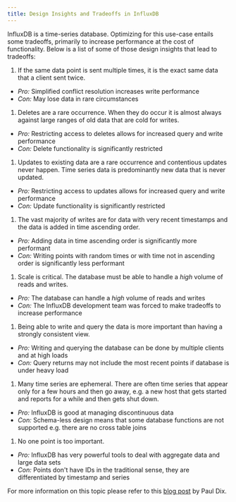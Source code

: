 ```yaml
---
title: Design Insights and Tradeoffs in InfluxDB
---
```


InfluxDB is a time-series database. Optimizing for this use-case entails some tradeoffs, primarily to increase performance at the cost of functionality.  Below is a list of some of those design insights that lead to tradeoffs:

1. If the same data point is sent multiple times, it is the exact same data that a client sent twice.
  * *Pro:* Simplified conflict resolution increases write performance 
  * *Con:* May lose data in rare circumstances
1. Deletes are a rare occurrence. When they do occur it is almost always against large ranges of old data that are cold for writes. 
  * *Pro:* Restricting access to deletes allows for increased query and write performance
  * *Con:* Delete functionality is significantly restricted
1. Updates to existing data are a rare occurrence and contentious updates never happen. Time series data is predominantly new data that is never updated.
  * *Pro:* Restricting access to updates allows for increased query and write performance
  * *Con:* Update functionality is significantly restricted
1. The vast majority of writes are for data with very recent timestamps and the data is added in time ascending order.
  * *Pro:* Adding data in time ascending order is significantly more performant
  * *Con:* Writing points with random times or with time not in ascending order is significantly less performant
1. Scale is critical. The database must be able to handle a *high* volume of reads and writes. 
  * *Pro:* The database can handle a *high* volume of reads and writes
  * *Con:* The InfluxDB development team was forced to make tradeoffs to increase performance
1. Being able to write and query the data is more important than having a strongly consistent view.
  * *Pro:* Writing and querying the database can be done by multiple clients and at high loads
  * *Con:* Query returns may not include the most recent points if database is under heavy load
1. Many time series are ephemeral. There are often time series that appear only for a few hours and then go away, e.g. a new host that gets started and reports for a while and then gets shut down.
  * *Pro:* InfluxDB is good at managing discontinuous data
  * *Con:* Schema-less design means that some database functions are not supported e.g. there are no cross table joins
1. No one point is too important.
  * *Pro:* InfluxDB has very powerful tools to deal with aggregate data and large data sets
  * *Con:* Points don't have IDs in the traditional sense, they are differentiated by timestamp and series

For more information on this topic please refer to this [blog post](https://influxdb.com/blog/2015/06/03/InfluxDB_clustering_design.html) by Paul Dix.
